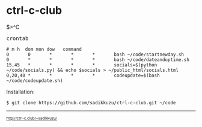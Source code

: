 # ctrl-c-club
$>^C


<kbd>crontab</kbd>
```
# m h  dom mon dow   command
0       0       *       *       *       bash ~/code/startnewday.sh
0       *       *       *       *       bash ~/code/dateanduptime.sh
15,45   *       *       *       *       socials=$(python ~/code/socials.py) && echo $socials > ~/public_html/socials.html
0,20,40 *       *       *       *       codeupdate=$(bash ~/code/codeupdate.sh)
```

Installation:
```
$ git clone https://github.com/sadikkuzu/ctrl-c-club.git ~/code
```


---
<sup><sub> http://ctrl-c.club/~sadikkuzu/ </sub></sup>

